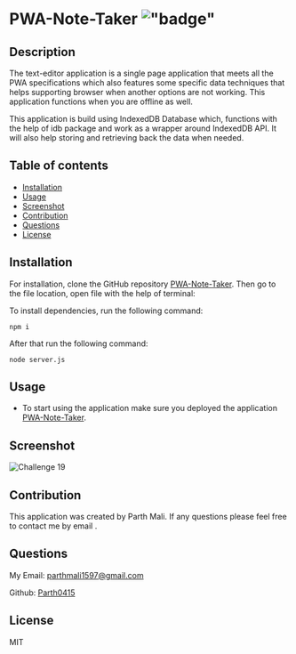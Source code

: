# PWA-Note-Taker !["badge"](https://img.shields.io/badge/license-MIT-green)

## Description

The text-editor application is a single page application that meets all the PWA specifications which also features some specific data techniques that helps supporting browser when another options are not working. This application functions when you are offline as well.

This application is build using IndexedDB Database which, functions with the help of idb package and work as a wrapper around IndexedDB API. It will also help storing and retrieving back the data when needed.

## Table of contents

- [Installation](#installation)
- [Usage](#usage)
- [Screenshot](#screenshot)
- [Contribution](#contribution)
- [Questions](#questions)
- [License](#license)

## Installation

For installation, clone the GitHub repository [PWA-Note-Taker](https://github.com/Parth0415/PWA-Note-Taker).
Then go to the file location, open file with the help of terminal:

 To install dependencies, run the following command:
```
npm i
```
 
 After that run the following command:
```
node server.js
```

## Usage

- To start using the application make sure you deployed the application [PWA-Note-Taker]().



## Screenshot

![Challenge 19](./images/App%20screenshot.pngraw?true "Challenge 19")


## Contribution

This application was created by Parth Mali. If any questions please feel free to contact me by email .

## Questions

My Email:
[parthmali1597@gmail.com](mailto:parthmali1597@gmail.com)

Github:
[Parth0415](https://github.com/Parth0415)

## License

MIT